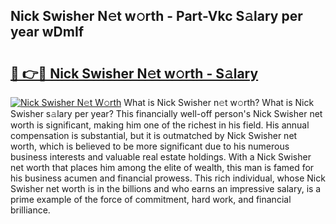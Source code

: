 ## Nick Swisher N𝚎t w𝚘rth - Part-Vkc S𝚊lary per year wDmIf

# <h2><a href="http://gc3p35j.nevu.top/?p=Nick+Swisher">🔗 👉🔴 Nick Swisher N𝚎t w𝚘rth - S𝚊lary</a></h2>

[![Nick Swisher N𝚎t W𝚘rth](https://i.imgur.com/Oavwk0R.jpeg)](http://gc3p35j.nevu.top/?p=Nick+Swisher)
What is Nick Swisher n𝚎t w𝚘rth? What is Nick Swisher s𝚊lary per year?
This financially well-off person's Nick Swisher net worth is significant, making him one of the richest in his field. His annual compensation is substantial, but it is outmatched by Nick Swisher net worth, which is believed to be more significant due to his numerous business interests and valuable real estate holdings. With a Nick Swisher net worth that places him among the elite of wealth, this man is famed for his business acumen and financial prowess. This rich individual, whose Nick Swisher net worth is in the billions and who earns an impressive salary, is a prime example of the force of commitment, hard work, and financial brilliance.
